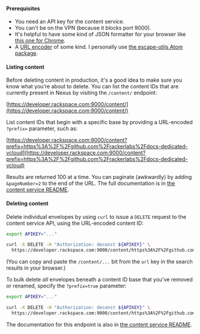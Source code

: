 #### Prerequisites

* You need an API key for the content service.
* You can't be on the VPN (because it blocks port 9000).
* It's helpful to have some kind of JSON formatter for your browser like [this one for Chrome](https://chrome.google.com/webstore/detail/json-formatter/bcjindcccaagfpapjjmafapmmgkkhgoa).
* A [URL encoder](http://meyerweb.com/eric/tools/dencoder/) of some kind. I personally use [the escape-utils Atom package](https://atom.io/packages/escape-utils).

#### Listing content

Before deleting content in production, it's a good idea to make sure you know what you're about to delete. You can list the content IDs that are currently present in Nexus by visiting the `/content/` endpoint:

[https://developer.rackspace.com:9000/content/](https://developer.rackspace.com:9000/content/)

List content IDs that begin with a specific base by providing a URL-encoded `?prefix=` parameter, such as:

[https://developer.rackspace.com:9000/content?prefix=https%3A%2F%2Fgithub.com%2Frackerlabs%2Fdocs-dedicated-vcloud](https://developer.rackspace.com:9000/content?prefix=https%3A%2F%2Fgithub.com%2Frackerlabs%2Fdocs-dedicated-vcloud)

Results are returned 100 at a time. You can paginate (awkwardly) by adding `&pageNumber=2` to the end of the URL. The full documentation is in [the content service README](https://github.com/deconst/content-service#get-contentprefixid_prefixpagenumbernumperpagesize).

#### Deleting content

Delete individual envelopes by using `curl` to issue a `DELETE` request to the content service API, using the URL-encoded content ID:

```bash
export APIKEY="..."

curl -X DELETE -H "Authorization: deconst ${APIKEY}" \
  https://developer.rackspace.com:9000/content/https%3A%2F%2Fgithub.com%2Frackerlabs%2Fdocs-dedicated-vcloud
```

(You can copy and paste the `/content/...` bit from the `url` key in the search results in your browser.)

To bulk delete *all* envelopes beneath a content ID base that you've removed or renamed, specify the `?prefix=true` parameter:

```bash
export APIKEY="..."

curl -X DELETE -H "Authorization: deconst ${APIKEY}" \
  https://developer.rackspace.com:9000/content/https%3A%2F%2Fgithub.com%2Frackerlabs%2Fdocs-dedicated-vcloud?prefix=true
```

The documentation for this endpoint is also in [the content service README](https://github.com/deconst/content-service#delete-contentidprefixtrue).